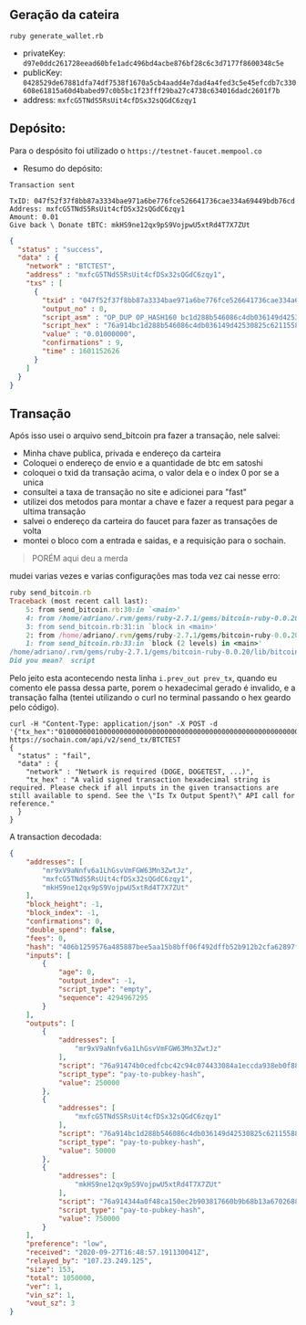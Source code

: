 ## Geração da cateira
`ruby generate_wallet.rb`

* privateKey: `d97e0ddc261728eead60bfe1adc496bd4acbe876bf28c6c3d7177f8600348c5e`
* publicKey: `0428529de67881dfa74df7538f1670a5cb4aadd4e7dad4a4fed3c5e45efcdb7c330608e61815a60d4babed97c0b5bc1f23fff29ba27c4738c634016dadc2601f7b`
* address: `mxfcG5TNdS5RsUit4cfDSx32sQGdC6zqy1`

## Depósito:
Para o despósito foi utilizado o `https://testnet-faucet.mempool.co`

* Resumo do depósito:
```
Transaction sent

TxID: 047f52f37f8bb87a3334bae971a6be776fce526641736cae334a69449bdb76cd
Address: mxfcG5TNdS5RsUit4cfDSx32sQGdC6zqy1
Amount: 0.01
Give back \ Donate tBTC: mkHS9ne12qx9pS9VojpwU5xtRd4T7X7ZUt
```

```json
{
  "status" : "success",
  "data" : {
    "network" : "BTCTEST",
    "address" : "mxfcG5TNdS5RsUit4cfDSx32sQGdC6zqy1",
    "txs" : [
      {
        "txid" : "047f52f37f8bb87a3334bae971a6be776fce526641736cae334a69449bdb76cd",
        "output_no" : 0,
        "script_asm" : "OP_DUP OP_HASH160 bc1d288b546086c4db036149d42530825c621155 OP_EQUALVERIFY OP_CHECKSIG",
        "script_hex" : "76a914bc1d288b546086c4db036149d42530825c62115588ac",
        "value" : "0.01000000",
        "confirmations" : 9,
        "time" : 1601152626
      }
    ]
  }
}
```

## Transação
Após isso usei o arquivo send_bitcoin pra fazer a transação, nele salvei:

* Minha chave publica, privada e endereço da carteira
* Coloquei o endereço de envio e a quantidade de btc em satoshi
* coloquei o txid da transação acima, o valor dela e o index 0 por se a unica
* consultei a taxa de transação no site e adicionei para "fast"
* utilizei dos metodos para montar a chave e fazer a request para pegar a ultima transação
* salvei o endereço da carteira do faucet para fazer as transações de volta
* montei o bloco com a entrada e saidas, e a requisição para o sochain.

> PORÉM aqui deu a merda

mudei varias vezes e varias configurações mas toda vez cai nesse erro:

```ruby
ruby send_bitcoin.rb
Traceback (most recent call last):
	5: from send_bitcoin.rb:30:in `<main>'
	4: from /home/adriano/.rvm/gems/ruby-2.7.1/gems/bitcoin-ruby-0.0.20/lib/bitcoin/builder.rb:20:in `build_tx'
	3: from send_bitcoin.rb:31:in `block in <main>'
	2: from /home/adriano/.rvm/gems/ruby-2.7.1/gems/bitcoin-ruby-0.0.20/lib/bitcoin/builder.rb:158:in `input'
	1: from send_bitcoin.rb:33:in `block (2 levels) in <main>'
/home/adriano/.rvm/gems/ruby-2.7.1/gems/bitcoin-ruby-0.0.20/lib/bitcoin/builder.rb:401:in `prev_out_index': undefined method `pk_script' for nil:NilClass (NoMethodError)
Did you mean?  script
```

Pelo jeito esta acontecendo nesta linha `i.prev_out prev_tx`, quando eu comento ele passa dessa parte, porem o hexadecimal gerado é invalido, e a transação falha (tentei utilizando o curl no terminal passando o hex geardo pelo código).

```
curl -H "Content-Type: application/json" -X POST -d '{"tx_hex":"010000000100000000000000000000000000000000000000000000000000000000000000000000000000ffffffff0390d00300000000001976a91474b0cedfcbc42c94c074433084a1eccda938eb0f88ac50c30000000000001976a914bc1d288b546086c4db036149d42530825c62115588acb0710b00000000001976a914344a0f48ca150ec2b903817660b9b68b13a6702688ac00000000"}' https://sochain.com/api/v2/send_tx/BTCTEST
{
  "status" : "fail",
  "data" : {
    "network" : "Network is required (DOGE, DOGETEST, ...)",
    "tx_hex" : "A valid signed transaction hexadecimal string is required. Please check if all inputs in the given transactions are still available to spend. See the \"Is Tx Output Spent?\" API call for reference."
  }
}
```

A transaction decodada:
```json
{
    "addresses": [
        "mr9xV9aNnfv6a1LhGsvVmFGW63Mn3ZwtJz",
        "mxfcG5TNdS5RsUit4cfDSx32sQGdC6zqy1",
        "mkHS9ne12qx9pS9VojpwU5xtRd4T7X7ZUt"
    ],
    "block_height": -1,
    "block_index": -1,
    "confirmations": 0,
    "double_spend": false,
    "fees": 0,
    "hash": "406b1259576a485887bee5aa15b8bff06f492dffb52b912b2cfa62897f22933f",
    "inputs": [
        {
            "age": 0,
            "output_index": -1,
            "script_type": "empty",
            "sequence": 4294967295
        }
    ],
    "outputs": [
        {
            "addresses": [
                "mr9xV9aNnfv6a1LhGsvVmFGW63Mn3ZwtJz"
            ],
            "script": "76a91474b0cedfcbc42c94c074433084a1eccda938eb0f88ac",
            "script_type": "pay-to-pubkey-hash",
            "value": 250000
        },
        {
            "addresses": [
                "mxfcG5TNdS5RsUit4cfDSx32sQGdC6zqy1"
            ],
            "script": "76a914bc1d288b546086c4db036149d42530825c62115588ac",
            "script_type": "pay-to-pubkey-hash",
            "value": 50000
        },
        {
            "addresses": [
                "mkHS9ne12qx9pS9VojpwU5xtRd4T7X7ZUt"
            ],
            "script": "76a914344a0f48ca150ec2b903817660b9b68b13a6702688ac",
            "script_type": "pay-to-pubkey-hash",
            "value": 750000
        }
    ],
    "preference": "low",
    "received": "2020-09-27T16:48:57.191130041Z",
    "relayed_by": "107.23.249.125",
    "size": 153,
    "total": 1050000,
    "ver": 1,
    "vin_sz": 1,
    "vout_sz": 3
}
```
